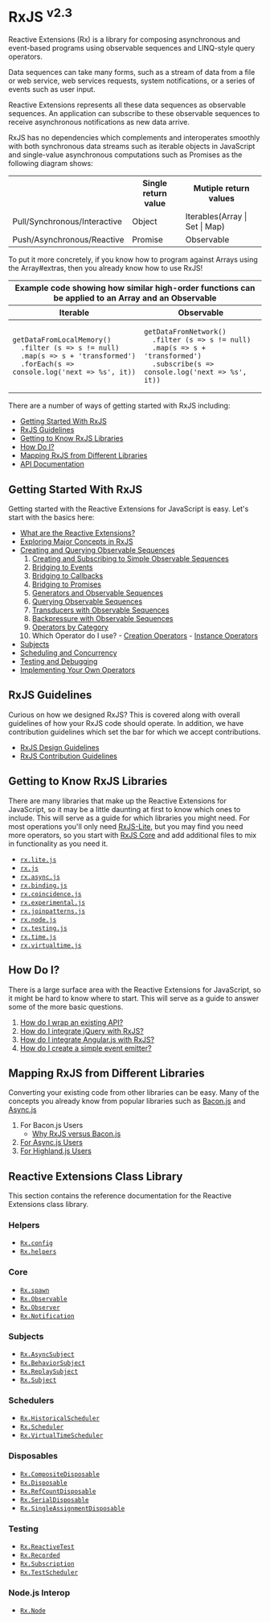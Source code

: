 # RxJS <sup>v2.3</sup>

Reactive Extensions (Rx) is a library for composing asynchronous and event-based programs using observable sequences and LINQ-style query operators.

Data sequences can take many forms, such as a stream of data from a file or web service, web services requests, system notifications, or a series of events such as user input.

Reactive Extensions represents all these data sequences as observable sequences. An application can subscribe to these observable sequences to receive asynchronous notifications as new data arrive.

RxJS has no dependencies which complements and interoperates smoothly with both synchronous data streams such as iterable objects in JavaScript and single-value asynchronous computations such as Promises as the following diagram shows:

<center>
<table>
   <th></th><th>Single return value</th><th>Mutiple return values</th>
   <tr>
      <td>Pull/Synchronous/Interactive</td>
      <td>Object</td>
      <td>Iterables(Array | Set | Map)</td>
   </tr>
   <tr>
      <td>Push/Asynchronous/Reactive</td>
      <td>Promise</td>
      <td>Observable</td>
   </tr>
</table>
</center>

To put it more concretely, if you know how to program against Arrays using the Array#extras, then you already know how to use RxJS!

<center><table>
 <thead>
  <tr><th colspan="2">Example code showing how similar high-order functions can be applied to an Array and an Observable</th></tr>
  <tr><th>Iterable</th><th>Observable</th></tr>
 </thead>
 <tbody>
  <tr><td><pre><code>getDataFromLocalMemory()
  .filter (s => s != null)
  .map(s => s + 'transformed')
  .forEach(s => console.log('next => %s', it))</code></pre></td>
  <td><pre><code>getDataFromNetwork()
  .filter (s => s != null)
  .map(s => s + 'transformed')
  .subscribe(s => console.log('next => %s', it))</code></pre></td></tr>
 </tbody>
</table></center>

There are a number of ways of getting started with RxJS including:
- [Getting Started With RxJS](#getting-started-with-rxjs)
- [RxJS Guidelines](#rxjs-guidlines)
- [Getting to Know RxJS Libraries](#getting-to-know-rxjs-libraries)
- [How Do I?](#how-do-i)
- [Mapping RxJS from Different Libraries](#mapping-rxjs-from-different-libraries)
- [API Documentation](#reactive-extensions-class-library)

## Getting Started With RxJS

Getting started with the Reactive Extensions for JavaScript is easy.  Let's start with the basics here:

- [What are the Reactive Extensions?](gettingstarted/what.md)
- [Exploring Major Concepts in RxJS](gettingstarted/exploring.md)
- [Creating and Querying Observable Sequences](gettingstarted/creatingquerying.md)
   1. [Creating and Subscribing to Simple Observable Sequences](gettingstarted/creating.md)
   2. [Bridging to Events](gettingstarted/events.md)
   3. [Bridging to Callbacks](gettingstarted/callbacks.md)
   4. [Bridging to Promises](gettingstarted/promises.md)  
   5. [Generators and Observable Sequences](gettingstarted/generators.md)  
   6. [Querying Observable Sequences](gettingstarted/querying.md)
   7. [Transducers with Observable Sequences](gettingstarted/transducers.md)
   8. [Backpressure with Observable Sequences](gettingstarted/backpressure.md)
   9. [Operators by Category](gettingstarted/categories.md)
   10. Which Operator do I use?
      - [Creation Operators](gettingstarted/which-static.md)
      - [Instance Operators](gettingstarted/which-instance.md)
- [Subjects](gettingstarted/subjects.md)
- [Scheduling and Concurrency](gettingstarted/schedulers.md)
- [Testing and Debugging](gettingstarted/testing.md)
- [Implementing Your Own Operators](gettingstarted/operators.md)

## RxJS Guidelines ##

Curious on how we designed RxJS? This is covered along with overall guidelines of how your RxJS code should operate.  In addition, we have contribution guidelines which set the bar for which we accept contributions.

- [RxJS Design Guidelines](https://github.com/Reactive-Extensions/RxJS/tree/master/doc/designguidelines)
- [RxJS Contribution Guidelines](https://github.com/Reactive-Extensions/RxJS/tree/master/doc/contributing)

## Getting to Know RxJS Libraries ##

There are many libraries that make up the Reactive Extensions for JavaScript, so it may be a little daunting at first to know which ones to include.  This will serve as a guide for which libraries you might need.  For most operations you'll only need [RxJS-Lite](libraries/rx.lite.md), but you may find you need more operators, so you start with [RxJS Core](libraries/rx.md) and add additional files to mix in functionality as you need it.

- [`rx.lite.js`](libraries/rx.lite.md)
- [`rx.js`](libraries/rx.md)
- [`rx.async.js`](libraries/rx.async.md)
- [`rx.binding.js`](libraries/rx.binding.md)
- [`rx.coincidence.js`](libraries/rx.coincidence.md)
- [`rx.experimental.js`](libraries/rx.experimental.md)
- [`rx.joinpatterns.js`](libraries/rx.joinpatterns.md)
- [`rx.node.js`](libraries/rx.node.md)
- [`rx.testing.js`](libraries/rx.testing.md)
- [`rx.time.js`](libraries/rx.time.md)
- [`rx.virtualtime.js`](libraries/rx.virtualtime.md)

## How Do I? ##

There is a large surface area with the Reactive Extensions for JavaScript, so it might be hard to know where to start.  This will serve as a guide to answer some of the more basic questions.

1. [How do I wrap an existing API?](howdoi/wrap.md)
2. [How do I integrate jQuery with RxJS?](howdoi/jquery.md)
3. [How do I integrate Angular.js with RxJS?](howdoi/angular.md)
4. [How do I create a simple event emitter?](howdoi/eventemitter.md)

## Mapping RxJS from Different Libraries ##

Converting your existing code from other libraries can be easy.  Many of the concepts you already know from popular libraries such as [Bacon.js](https://github.com/baconjs/bacon.js) and [Async.js](https://github.com/caolan/async)

1. For Bacon.js Users
    - [Why RxJS versus Bacon.js](mapping/bacon.js/whyrx.md)
2. [For Async.js Users](mapping/asyncjs.md)
3. [For Highland.js Users](mapping/highlandjs.md)

## Reactive Extensions Class Library

This section contains the reference documentation for the Reactive Extensions class library.

### Helpers

- [`Rx.config`](api/config/readme.md)
- [`Rx.helpers`](api/helpers/readme.md)

### Core
- [`Rx.spawn`](api/core/spawn.md)
- [`Rx.Observable`](api/core/observable.md)
- [`Rx.Observer`](api/core/observer.md)
- [`Rx.Notification`](api/core/notification.md)

### Subjects

- [`Rx.AsyncSubject`](api/subjects/asyncsubject.md)
- [`Rx.BehaviorSubject`](api/subjects/behaviorsubject.md)
- [`Rx.ReplaySubject`](api/subjects/replaysubject.md)
- [`Rx.Subject`](api/subjects/subject.md)

### Schedulers

- [`Rx.HistoricalScheduler`](api/schedulers/historicalscheduler.md)
- [`Rx.Scheduler`](api/schedulers/scheduler.md)
- [`Rx.VirtualTimeScheduler`](api/schedulers/virtualtimescheduler.md)

### Disposables

- [`Rx.CompositeDisposable`](api/disposables/compositedisposable.md)
- [`Rx.Disposable`](api/disposables/disposable.md)
- [`Rx.RefCountDisposable`](api/disposables/refcountdisposable.md)
- [`Rx.SerialDisposable`](api/disposables/serialdisposable.md)
- [`Rx.SingleAssignmentDisposable`](api/disposables/singleassignmentdisposable.md)

### Testing

- [`Rx.ReactiveTest`](api/testing/reactivetest.md)
- [`Rx.Recorded`](api/testing/recorded.md)
- [`Rx.Subscription`](api/testing/subscription.md)
- [`Rx.TestScheduler`](api/testing/testscheduler.md)

### Node.js Interop

- [`Rx.Node`](api/nodejs/nodejs.md)
